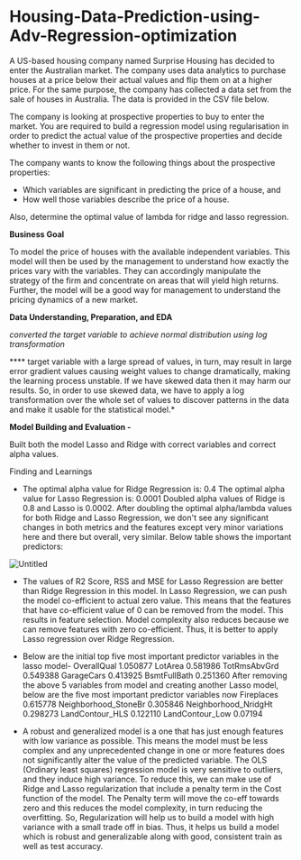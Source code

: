 # Housing-Data-Prediction-using-Adv-Regression-optimization

A US-based housing company named Surprise Housing has decided to enter the Australian market. The company uses data analytics to purchase houses at a price below their actual values and flip them on at a higher price. For the same purpose, the company has collected a data set from the sale of houses in Australia. The data is provided in the CSV file below.

The company is looking at prospective properties to buy to enter the market. You are required to build a regression model using regularisation in order to predict the actual value of the prospective properties and decide whether to invest in them or not.

The company wants to know the following things about the prospective properties:

- Which variables are significant in predicting the price of a house, and
- How well those variables describe the price of a house.

Also, determine the optimal value of lambda for ridge and lasso regression.

**Business Goal**

To model the price of houses with the available independent variables. This model will then be used by the management to understand how exactly the prices vary with the variables. They can accordingly manipulate the strategy of the firm and concentrate on areas that will yield high returns. Further, the model will be a good way for management to understand the pricing dynamics of a new market.

**Data Understanding, Preparation, and EDA**

*converted the target variable to achieve normal distribution using log transformation*

**** target variable with a large spread of values, in turn, may result in large error gradient values causing weight values to change dramatically, making the learning process unstable. If we have skewed data then it may harm our results. So, in order to use skewed data, we have to apply a log transformation over the whole set of values to discover patterns in the data and make it usable for the statistical model.*

**Model Building and Evaluation -**

Built both the model Lasso and Ridge with correct variables and correct alpha values.

Finding and Learnings

- The optimal alpha value for Ridge Regression is: 0.4
The optimal alpha value for Lasso Regression is: 0.0001
Doubled alpha values of Ridge is 0.8 and Lasso is 0.0002.
After doubling the optimal alpha/lambda values for both Ridge and Lasso
Regression, we don't see any significant changes in both metrics and the features
except very minor variations here and there but overall, very similar.
Below table shows the important predictors:

![Untitled](https://s3-us-west-2.amazonaws.com/secure.notion-static.com/1efbcbe4-84b9-4cea-914c-ce12898d98f6/Untitled.png)

- The values of R2 Score, RSS and MSE for Lasso Regression are better than Ridge
Regression in this model. In Lasso Regression, we can push the model co-efficient
to actual zero value. This means that the features that have co-efficient value of 0
can be removed from the model. This results in feature selection. Model
complexity also reduces because we can remove features with zero co-efficient.
Thus, it is better to apply Lasso regression over Ridge Regression.

- Below are the initial top five most important predictor variables in the lasso
model-
OverallQual 1.050877
LotArea 0.581986
TotRmsAbvGrd 0.549388
GarageCars 0.413925
BsmtFullBath 0.251360
After removing the above 5 variables from model and creating another Lasso
model, below are the five most important predictor variables now
Fireplaces 0.615778
Neighborhood_StoneBr 0.305846
Neighborhood_NridgHt 0.298273
LandContour_HLS 0.122110
LandContour_Low 0.07194
- A robust and generalized model is a one that has just enough features with low
variance as possible. This means the model must be less complex and any
unprecedented change in one or more features does not significantly alter the
value of the predicted variable.
The OLS (Ordinary least squares) regression model is very sensitive to outliers,
and they induce high variance. To reduce this, we can make use of Ridge and
Lasso regularization that include a penalty term in the Cost function of the model.
The Penalty term will move the co-eff towards zero and this reduces the model
complexity, in turn reducing the overfitting.
So, Regularization will help us to build a model with high variance with a small
trade off in bias. Thus, it helps us build a model which is robust and generalizable
along with good, consistent train as well as test accuracy.
